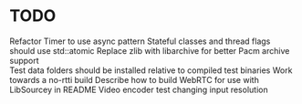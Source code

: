 # TODO

Refactor Timer to use async pattern
Stateful classes and thread flags should use std::atomic
Replace zlib with libarchive for better Pacm archive support  
Test data folders should be installed relative to compiled test binaries
Work towards a no-rtti build
Describe how to build WebRTC for use with LibSourcey in README
Video encoder test changing input resolution
